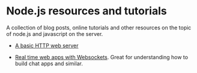Node.js resources and tutorials
==============================

A collection of blog posts, online tutorials and other resources on the topic of node.js and javascript on the server.

* [A basic HTTP web server](https://www.sitepoint.com/creating-a-http-server-in-node-js/)

* [Real time web apps with Websockets](https://www.youtube.com/watch?v=bjULmG8fqc8). Great for understanding how to build chat apps and similar.

